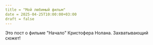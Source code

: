 ```yaml
---
title = "Мой любимый фильм"
date = 2025-04-25T10:00:00+03:00
draft = false
---
```

Это пост о фильме "Начало" Кристофера Нолана. Захватывающий сюжет!